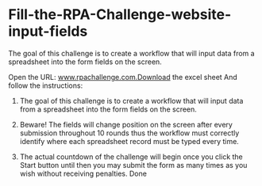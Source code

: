 # Fill-the-RPA-Challenge-website-input-fields
The goal of this challenge is to create a workflow that will input data from a spreadsheet into the form fields on the screen.


Open the URL: www.rpachallenge.com.Download the excel sheet And follow the instructions: 
1. The goal of this challenge is to create a workflow that will input data from a spreadsheet into the form fields on the screen.

2. Beware! The fields will change position on the screen after every submission throughout 10 rounds thus the workflow must correctly identify where each spreadsheet record must be typed every time.

3. The actual countdown of the challenge will begin once you click the Start button until then you may submit the form as many times as you wish without receiving penalties. Done
